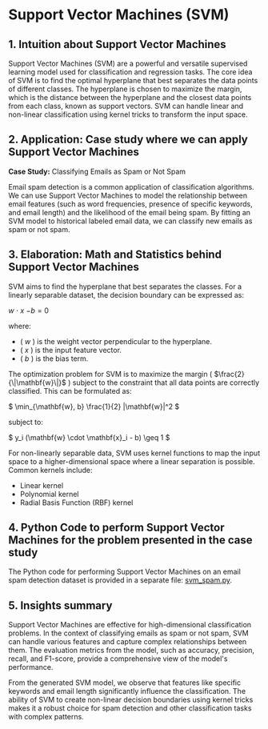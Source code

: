 # Support Vector Machines (SVM)

## 1. Intuition about Support Vector Machines
Support Vector Machines (SVM) are a powerful and versatile supervised learning model used for classification and regression tasks. The core idea of SVM is to find the optimal hyperplane that best separates the data points of different classes. The hyperplane is chosen to maximize the margin, which is the distance between the hyperplane and the closest data points from each class, known as support vectors. SVM can handle linear and non-linear classification using kernel tricks to transform the input space.

## 2. Application: Case study where we can apply Support Vector Machines
**Case Study:** Classifying Emails as Spam or Not Spam

Email spam detection is a common application of classification algorithms. We can use Support Vector Machines to model the relationship between email features (such as word frequencies, presence of specific keywords, and email length) and the likelihood of the email being spam. By fitting an SVM model to historical labeled email data, we can classify new emails as spam or not spam.

## 3. Elaboration: Math and Statistics behind Support Vector Machines
SVM aims to find the hyperplane that best separates the classes. For a linearly separable dataset, the decision boundary can be expressed as:

${w}$ $\cdot$ ${x}$ $- b = 0$

where:
- \( ${w}$ \) is the weight vector perpendicular to the hyperplane.
- \( ${x}$ \) is the input feature vector.
- \( $b$ \) is the bias term.

The optimization problem for SVM is to maximize the margin \( $\frac{2}{\|\mathbf{w}\|}$ \) subject to the constraint that all data points are correctly classified. This can be formulated as:

$ \min_{\mathbf{w}, b} \frac{1}{2} \|\mathbf{w}\|^2 $

subject to:

$ y_i (\mathbf{w} \cdot \mathbf{x}_i - b) \geq 1 $

For non-linearly separable data, SVM uses kernel functions to map the input space to a higher-dimensional space where a linear separation is possible. Common kernels include:
- Linear kernel
- Polynomial kernel
- Radial Basis Function (RBF) kernel

## 4. Python Code to perform Support Vector Machines for the problem presented in the case study
The Python code for performing Support Vector Machines on an email spam detection dataset is provided in a separate file: [svm_spam.py](./svm_spam.py).

## 5. Insights summary
Support Vector Machines are effective for high-dimensional classification problems. In the context of classifying emails as spam or not spam, SVM can handle various features and capture complex relationships between them. The evaluation metrics from the model, such as accuracy, precision, recall, and F1-score, provide a comprehensive view of the model's performance.

From the generated SVM model, we observe that features like specific keywords and email length significantly influence the classification. The ability of SVM to create non-linear decision boundaries using kernel tricks makes it a robust choice for spam detection and other classification tasks with complex patterns.
